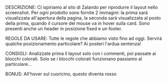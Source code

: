 DESCRIZIONE:
Ci ispiriamo al sito di Zalando per riprodurre il layout nello screenshot.
Per ogni prodotto sono fornite 2 immagini: la prima sarà visualizzata all'apertura della pagina, la seconda sarà visualizzata al posto della prima, quando il cursore del mouse va in hover sulla card.
Sono presenti anche un header in posizione fixed e un footer.

REGOLE DA USARE:
Tutte le regole che abbiamo visto fino ad oggi.
Servirà qualche posizionamento particolare? Ai posteri l'ardua sentenza!

CONSIGLI:
Analizzate prima il layout solo con i commenti, poi passate ai blocchi colorati.
Solo se i blocchi colorati funzionano passiamo al particolare...

BONUS:
All'hover sul cuoricino, questo diventa rosso